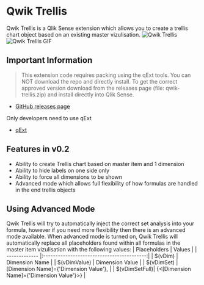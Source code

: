 # Qwik Trellis
Qwik Trellis is a Qlik Sense extension which allows you to create a trellis chart object based on an existing master vizulisation.
![Qwik Trellis](https://raw.githubusercontent.com/rileymd88/data/master/qwik-trellis/qwiktrellis.PNG)
![Qwik Trellis GIF](https://raw.githubusercontent.com/rileymd88/data/master/qwik-trellis/qwiktrellis2.gif)

## Important Information
>This extension code requires packing using the qExt tools. You can NOT download the repo and directly install. To get the correct approved version download from the releases page (file: qwik-trellis.zip) and install directly into Qlik Sense.

* [GitHub releases page](https://github.com/rileymd88/qwik-trellis/releases)

Only developers need to use qExt
* [qExt](https://github.com/axisgroup/qExt)

## Features in v0.2
* Ability to create Trellis chart based on master item and 1 dimension
* Ability to hide labels on one side only
* Ability to force all dimensions to be shown
* Advanced mode which allows full flexibility of how formulas are handled in the end trellis objects

## Using Advanced Mode
Qwik Trellis will try to automatically inject the correct set analysis into your formula, however if you need more flexibility then there is an advanced mode available. When advanced mode is turned on, Qwik Trellis will automatically replace all placeholders found within all formulas in the master item vizulisation with the following values:
| Placeholders  | Values                                     |
| ------------- |:------------------------------------------:|
| $(vDim)       | Dimension Name                             |
| $(vDimValue)  | Dimension Value                            |
| $(vDimSet)    | [Dimension Name]={'Dimension Value'},      |
| $(vDimSetFull)| {<[Dimension Name]={'Dimension Value'}>}   |







